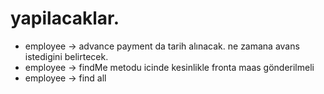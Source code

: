 # yapilacaklar.
* employee -> advance payment da tarih alınacak. ne zamana avans istedigini belirtecek.
* employee -> findMe metodu icinde kesinlikle fronta maas gönderilmeli 
* employee -> find all